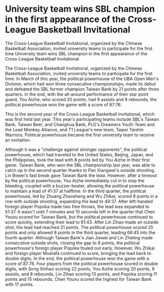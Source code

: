 #  University team wins SBL champion in the first appearance of the Cross-League Basketball Invitational 

The Cross-League Basketball Invitational, organized by the Chinese Basketball Association, invited university teams to participate for the first time 
  University team wins SBL champion in the first appearance of the Cross-League Basketball Invitational 

The Cross-League Basketball Invitational, organized by the Chinese Basketball Association, invited university teams to participate for the first time. In March of this year, the political powerhouse of the UBA Open Men's Division, which had won three consecutive championships, made its debut and defeated the SBL former champion Taiwan Bank by 21 points after three quarters. In the end, with the all-around performance of their star point guard, You Aizhe, who scored 20 points, had 9 assists and 8 rebounds, the political powerhouse won the game with a score of 87:76.

This is the second year of the Cross-League Basketball Invitational, which was first held last year. This year's participating teams include SBL's Taiwan Bank, Taiwan Beer, and Changhua Bank, PLG's Dreamers Youth Team and the Lead Monkey Alliance, and T1 League's new team, Taipei Taishin Warriors. Political powerhouse became the first university team to receive an invitation.

Although it was a "challenge against stronger opponents", the political powerhouse, which had traveled to the United States, Beijing, Japan, and the Philippines, took the lead with 8 points led by You Aizhe in their first game. Taiwan Bank, who won the SBL championship last year, was able to catch up in the second quarter thanks to Pan Xiangwei's outside shooting. Lin Bowei's fast break gave Taiwan Bank the lead. However, after a timeout by the political powerhouse, You Aizhe immediately cut in to stop the bleeding, coupled with a buzzer-beater, allowing the political powerhouse to maintain a lead of 41:37 at halftime. In the third quarter, the political powerhouse, led by Zhuang Zhaosheng and Wu Zhikai, scored 8 points in a row with outside shooting, expanding the lead to 49:37. After left-handed foreign player Popoka made two free throws, the lead was expanded to 51:37. It wasn't until 7 minutes and 10 seconds left in the quarter that Chen Youxu scored for Taiwan Bank, but the political powerhouse continued to score quickly, extending their lead to 61:43. After Lin Zihao made an outside shot, the lead had reached 21 points. The political powerhouse scored 25 points and only allowed 8 points in the third quarter, leading 66:45 into the fourth quarter. Although Taiwan Bank's Jian Jiawei and Lin Zheting made consecutive outside shots, closing the gap to 8 points, the political powerhouse's foreign player Popoka fouled out early. However, Wu Zhikai and foreign player Mustafa continued to score, bringing the lead back to double digits. In the end, the political powerhouse won the game with a score of 87:76. Four players from the political powerhouse scored in double digits, with Song Xinhao scoring 22 points, You Aizhe scoring 20 points, 9 assists, and 8 rebounds, Lin Zihao scoring 13 points, and Popoka scoring 11 points and 15 rebounds. Chen Youxu scored the highest for Taiwan Bank with 17 points.
